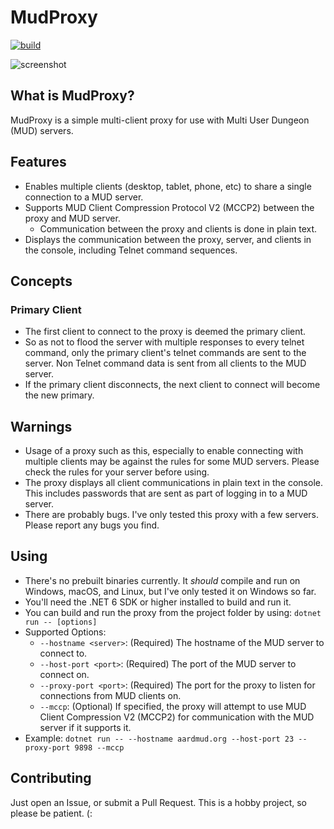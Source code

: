 ﻿# MudProxy
 
[![build](https://github.com/DanRigby/MudProxy/actions/workflows/build.yml/badge.svg)](https://github.com/DanRigby/MudProxy/actions/workflows/build.yml)
 
![screenshot](https://user-images.githubusercontent.com/114417/163694839-1b3c6dc5-b092-45ed-ade6-afb13d07315d.png)

## What is MudProxy?

MudProxy is a simple multi-client proxy for use with Multi User Dungeon (MUD) servers.

## Features

 * Enables multiple clients (desktop, tablet, phone, etc) to share a single connection to a MUD server.
 * Supports MUD Client Compression Protocol V2 (MCCP2) between the proxy and MUD server.
   * Communication between the proxy and clients is done in plain text.
 * Displays the communication between the proxy, server, and clients in the console, including Telnet command sequences.

## Concepts

### Primary Client

 * The first client to connect to the proxy is deemed the primary client.
 * So as not to flood the server with multiple responses to every telnet command, only the primary client's telnet commands are sent to the server. Non Telnet command data is sent from all clients to the MUD server.
 * If the primary client disconnects, the next client to connect will become the new primary.

## Warnings

 * Usage of a proxy such as this, especially to enable connecting with multiple clients may be against the rules for some MUD servers. Please check the rules for your server before using.
 * The proxy displays all client communications in plain text in the console. This includes passwords that are sent as part of logging in to a MUD server.
 * There are probably bugs. I've only tested this proxy with a few servers. Please report any bugs you find.

## Using

* There's no prebuilt binaries currently. It *should* compile and run on Windows, macOS, and Linux, but I've only tested it on Windows so far.
* You'll need the .NET 6 SDK or higher installed to build and run it.
* You can build and run the proxy from the project folder by using: `dotnet run -- [options]`
* Supported Options:
  * `--hostname <server>`: (Required) The hostname of the MUD server to connect to.
  * `--host-port <port>`: (Required) The port of the MUD server to connect on.
  * `--proxy-port <port>`: (Required) The port for the proxy to listen for connections from MUD clients on.
  * `--mccp`: (Optional) If specified, the proxy will attempt to use MUD Client Compression V2 (MCCP2) for communication with the MUD server if it supports it.
* Example: `dotnet run -- --hostname aardmud.org --host-port 23 --proxy-port 9898 --mccp`

## Contributing

Just open an Issue, or submit a Pull Request. This is a hobby project, so please be patient. (:
